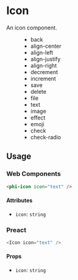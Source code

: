 # Icon

An icon component.

<figure>
  <ul>
    <li>back <phi-icon icon="back" /></li>
    <li>align-center <phi-icon icon="align-center" /></li>
    <li>align-left <phi-icon icon="align-left" /></li>
    <li>align-justify <phi-icon icon="align-justify" /></li>
    <li>align-right <phi-icon icon="align-right" /></li>
    <li>decrement <phi-icon icon="decrement" /></li>
    <li>increment <phi-icon icon="increment" /></li>
    <li>save <phi-icon icon="save" /></li>
    <li>delete <phi-icon icon="delete" /></li>
    <li>file <phi-icon icon="file" /></li>
    <li>text <phi-icon icon="text" /></li>
    <li>image <phi-icon icon="image" /></li>
    <li>effect <phi-icon icon="effect" /></li>
    <li>emoji <phi-icon icon="emoji" /></li>
    <li>check <phi-icon icon="check" /></li>
    <li>check-radio <phi-icon icon="check-radio" /></li>
  </ul>
</figure>

## Usage

### Web Components

```html
<phi-icon icon="text" />
```

#### Attributes

- `icon`: `string`

### Preact

```js
<Icon icon="text" />
```

#### Props

- `icon`: `string`
